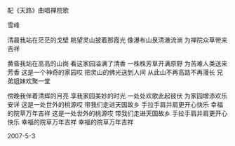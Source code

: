 配《天路》曲唱禅院歌

雪峰


清晨我站在茫茫的戈壁
眺望灵山披着那霞光
像瀑布山泉清澈流淌
为禅院众草带来吉祥

黄昏我站在高高的山岗
看这家园溢满了清香
一株株芳草开满原野
为苦难人类送来芳香
这是一个神奇的家园哎
把灵山的佛光送到人间
从此山不再高路不再漫长
兄弟姐妹欢聚一堂

傍晚我伴着清辉的月亮
享我家园美妙的时光
一处处欢歌此起彼伏
为家园增添欢乐安详
这是一处世外的桃源哎
带我们走进天国故乡
手拉手肩并肩更开心快乐
幸福的院草万年吉祥
这是一处世外的桃源哎
带我们走进天国故乡
手拉手肩并肩更开心快乐
幸福的院草万年吉祥
幸福的院草万年吉祥

2007-5-3



